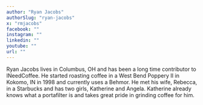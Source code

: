 ```yaml
---
author: "Ryan Jacobs"
authorSlug: "ryan-jacobs"
x: "rmjacobs"
facebook: ""
instagram: ""
linkedin: ""
youtube: ""
url: ""
---
```


Ryan Jacobs lives in Columbus, OH and has been a long time contributor to INeedCoffee. He started roasting coffee in a West Bend Poppery II in Kokomo, IN in 1998 and currently uses a Behmor. He met his wife, Rebecca, in a Starbucks and has two girls, Katherine and Angela. Katherine already knows what a portafilter is and takes great pride in grinding coffee for him.
